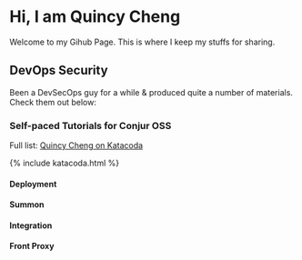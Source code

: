 # Hi, I am Quincy Cheng

Welcome to my Gihub Page.   This is where I keep my stuffs for sharing.

## DevOps Security

Been a DevSecOps guy for a while & produced quite a number of materials.   Check them out below:

### Self-paced Tutorials for Conjur OSS

Full list: [Quincy Cheng on Katacoda](https://katacoda.com/quincycheng)

{% include katacoda.html %}

#### Deployment

#### Summon

#### Integration

#### Front Proxy


